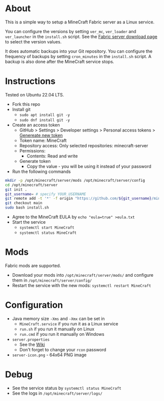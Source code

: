 About
=====

This is a simple way to setup a MineCraft Fabric server as a Linux service. 

You can configure the versions by setting `ver_mc`, `ver_loader` and `ver_launcher` in the `install.sh` script.
See the [Fabric server download page](https://fabricmc.net/use/server/) to select the version values.

It does automatic backups into your Git repository. 
You can configure the frequency of backups by setting `cron_minutes` in the `install.sh` script.
A backup is also done after the MineCraft service stops.

Instructions
============

Tested on Ubuntu 22.04 LTS.

* Fork this repo
* Install git
  * `sudo apt install git -y`
  * `sudo dnf install git -y`
* Create an access token
  * GitHub > Settings > Developer settings > Personal access tokens > [Genereate new token](https://github.com/settings/personal-access-tokens/new)
  * Token name: MineCraft
  * Repository access: Only selected repositories: minecraft-server
  * Permissions:
    * Contents: Read and write
  * Generate token
    * Copy the value - you will be using it instead of your password
* Run the following commands

```bash
mkdir -p /opt/minecraft/server/mods /opt/minecraft/server/config
cd /opt/minecraft/server
git init .
git_username= # specify YOUR_USERNAME
git remote add -t '*' -f origin "https://github.com/${git_username}/minecraft-server.git"
git checkout main
sudo bash install.sh
```

* Agree to the MineCraft EULA by `echo "eula=true" >eula.txt`
* Start the service
  * `systemctl start MineCraft`
  * `systemctl status MineCraft`

Mods
====

Fabric mods are supported.

* Download your mods into `/opt/minecraft/server/mods/` and configure them in `/opt/minecraft/server/config/`
* Restart the service with the new mods: `systemctl restart MineCraft`

Configuration
=============

* Java memory size `-Xms` and `-Xmx` can be set in
  * `MineCraft.service` if you run it as a Linux service
  * `run.sh` if you run it manually on Linux
  * `run.cmd` if you run it manually on Windows
* `server.properties` 
  * See the [Wiki](https://minecraft.fandom.com/wiki/Server.properties)
  * Don't forget to change your `rcon` password
* `server-icon.png` - 64x64 PNG image

Debug
=====

* See the service status by `systemctl status MineCraft`
* See the logs in `/opt/minecraft/server/logs/`
